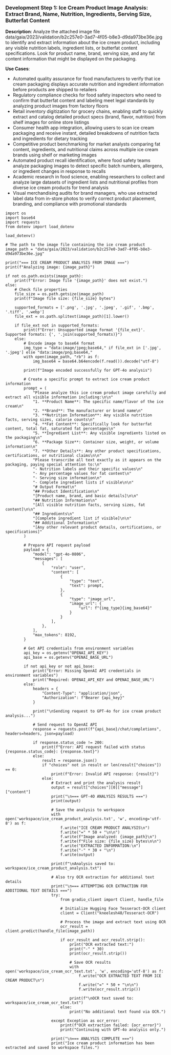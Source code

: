 ### Development Step 1: Ice Cream Product Image Analysis: Extract Brand, Name, Nutrition, Ingredients, Serving Size, Butterfat Content

**Description**: Analyze the attached image file data/gaia/2023/validation/b2c257e0-3ad7-4f05-b8e3-d9da973be36e.jpg to identify and extract information about the ice cream product, including any visible nutrition labels, ingredient lists, or butterfat content specifications. Look for product name, brand, serving size, and any fat content information that might be displayed on the packaging.

**Use Cases**:
- Automated quality assurance for food manufacturers to verify that ice cream packaging displays accurate nutrition and ingredient information before products are shipped to retailers
- Regulatory compliance checks for food safety inspectors who need to confirm that butterfat content and labeling meet legal standards by analyzing product images from factory floors
- Retail inventory digitization for grocery chains, enabling staff to quickly extract and catalog detailed product specs (brand, flavor, nutrition) from shelf images for online store listings
- Consumer health app integration, allowing users to scan ice cream packaging and receive instant, detailed breakdowns of nutrition facts and ingredients for dietary tracking
- Competitive product benchmarking for market analysts comparing fat content, ingredients, and nutritional claims across multiple ice cream brands using shelf or marketing images
- Automated product recall identification, where food safety teams analyze packaging images to detect specific batch numbers, allergens, or ingredient changes in response to recalls
- Academic research in food science, enabling researchers to collect and analyze large datasets of ingredient lists and nutritional profiles from diverse ice cream products for trend analysis
- Visual merchandising audits for brand managers, who use extracted label data from in-store photos to verify correct product placement, branding, and compliance with promotional standards

```
import os
import base64
import requests
from dotenv import load_dotenv

load_dotenv()

# The path to the image file containing the ice cream product
image_path = "data/gaia/2023/validation/b2c257e0-3ad7-4f05-b8e3-d9da973be36e.jpg"

print("=== ICE CREAM PRODUCT ANALYSIS FROM IMAGE ===")
print(f"Analyzing image: {image_path}")

if not os.path.exists(image_path):
    print(f"Error: Image file '{image_path}' does not exist.")
else:
    # Check file properties
    file_size = os.path.getsize(image_path)
    print(f"Image file size: {file_size} bytes")
    
    supported_formats = ['.png', '.jpg', '.jpeg', '.gif', '.bmp', '.tiff', '.webp']
    file_ext = os.path.splitext(image_path)[1].lower()
    
    if file_ext not in supported_formats:
        print(f"Error: Unsupported image format '{file_ext}'. Supported formats: {', '.join(supported_formats)}")
    else:
        # Encode image to base64 format
        img_type = "data:image/jpeg;base64," if file_ext in ['.jpg', '.jpeg'] else "data:image/png;base64,"
        with open(image_path, "rb") as f:
            img_base64 = base64.b64encode(f.read()).decode("utf-8")
        
        print(f"Image encoded successfully for GPT-4o analysis")
        
        # Create a specific prompt to extract ice cream product information
        prompt = (
            "Please analyze this ice cream product image carefully and extract all visible information including:\n\n"
            "1. **Product Name**: The specific name/flavor of the ice cream\n"
            "2. **Brand**: The manufacturer or brand name\n"
            "3. **Nutrition Information**: Any visible nutrition facts, serving sizes, calorie counts\n"
            "4. **Fat Content**: Specifically look for butterfat content, total fat, saturated fat percentages\n"
            "5. **Ingredient List**: Any visible ingredients listed on the packaging\n"
            "6. **Package Size**: Container size, weight, or volume information\n"
            "7. **Other Details**: Any other product specifications, certifications, or nutritional claims\n\n"
            "Please transcribe all text exactly as it appears on the packaging, paying special attention to:\n"
            "- Nutrition labels and their specific values\n"
            "- Any percentage values for fat content\n"
            "- Serving size information\n"
            "- Complete ingredient lists if visible\n\n"
            "# Output Format\n"
            "## Product Identification\n"
            "[Product name, brand, and basic details]\n\n"
            "## Nutrition Information\n"
            "[All visible nutrition facts, serving sizes, fat content]\n\n"
            "## Ingredients\n"
            "[Complete ingredient list if visible]\n\n"
            "## Additional Information\n"
            "[Any other relevant product details, certifications, or specifications]"
        )
        
        # Prepare API request payload
        payload = {
            "model": "gpt-4o-0806",
            "messages": [
                {
                    "role": "user",
                    "content": [
                        {
                            "type": "text",
                            "text": prompt,
                        },
                        {
                            "type": "image_url",
                            "image_url": {
                                "url": f"{img_type}{img_base64}"
                            }
                        }
                    ],
                },
            ],
            "max_tokens": 8192,
        }
        
        # Get API credentials from environment variables
        api_key = os.getenv("OPENAI_API_KEY")
        api_base = os.getenv("OPENAI_BASE_URL")
        
        if not api_key or not api_base:
            print("Error: Missing OpenAI API credentials in environment variables")
            print("Required: OPENAI_API_KEY and OPENAI_BASE_URL")
        else:
            headers = {
                "Content-Type": "application/json",
                "Authorization": f"Bearer {api_key}"
            }
            
            print("\nSending request to GPT-4o for ice cream product analysis...")
            
            # Send request to OpenAI API
            response = requests.post(f"{api_base}/chat/completions", headers=headers, json=payload)
            
            if response.status_code != 200:
                print(f"Error: API request failed with status {response.status_code}: {response.text}")
            else:
                result = response.json()
                if "choices" not in result or len(result["choices"]) == 0:
                    print(f"Error: Invalid API response: {result}")
                else:
                    # Extract and print the analysis result
                    output = result["choices"][0]["message"]["content"]
                    print("\n=== GPT-4O ANALYSIS RESULTS ===")
                    print(output)
                    
                    # Save the analysis to workspace
                    with open('workspace/ice_cream_product_analysis.txt', 'w', encoding='utf-8') as f:
                        f.write("ICE CREAM PRODUCT ANALYSIS\n")
                        f.write("=" * 50 + "\n\n")
                        f.write(f"Image analyzed: {image_path}\n")
                        f.write(f"File size: {file_size} bytes\n\n")
                        f.write("EXTRACTED INFORMATION:\n")
                        f.write("-" * 30 + "\n")
                        f.write(output)
                    
                    print(f"\nAnalysis saved to: workspace/ice_cream_product_analysis.txt")
                    
                    # Also try OCR extraction for additional text details
                    print("\n=== ATTEMPTING OCR EXTRACTION FOR ADDITIONAL TEXT DETAILS ===")
                    try:
                        from gradio_client import Client, handle_file
                        
                        # Initialize Hugging Face Tesseract-OCR client
                        client = Client("kneelesh48/Tesseract-OCR")
                        
                        # Process the image and extract text using OCR
                        ocr_result = client.predict(handle_file(image_path))
                        
                        if ocr_result and ocr_result.strip():
                            print("OCR extracted text:")
                            print("-" * 30)
                            print(ocr_result.strip())
                            
                            # Save OCR results
                            with open('workspace/ice_cream_ocr_text.txt', 'w', encoding='utf-8') as f:
                                f.write("OCR EXTRACTED TEXT FROM ICE CREAM PRODUCT\n")
                                f.write("=" * 50 + "\n\n")
                                f.write(ocr_result.strip())
                            
                            print(f"\nOCR text saved to: workspace/ice_cream_ocr_text.txt")
                        else:
                            print("No additional text found via OCR.")
                            
                    except Exception as ocr_error:
                        print(f"OCR extraction failed: {ocr_error}")
                        print("Continuing with GPT-4o analysis only.")
                    
                    print("\n=== ANALYSIS COMPLETE ===")
                    print("Ice cream product information has been extracted and saved to workspace files.")
```